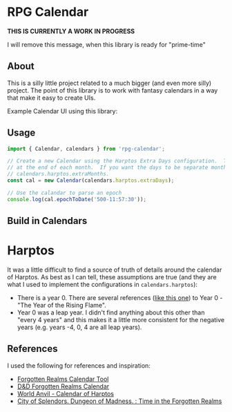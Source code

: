 # RPG Calendar

**THIS IS CURRENTLY A WORK IN PROGRESS**

I will remove this message, when this library is ready for "prime-time"

## About

This is a silly little project related to a much bigger (and even more silly) project.  The point of this library is to work with fantasy calendars in a way that make it easy to create UIs.

Example Calendar UI using this library: []()

## Usage

```typescript
import { Calendar, calendars } from 'rpg-calendar';

// Create a new Calendar using the Harptos Extra Days configuration.  This will add the "special" days as extra days
// at the end of each month.  If you want the days to be separate months, then you can use
// calendars.harptos.extraMonths.
const cal = new Calendar(calendars.harptos.extraDays);

// Use the calandar to parse an epoch
console.log(cal.epochToDate('500-11:57:30'));
```

## Build in Calendars

# Harptos

It was a little difficult to find a source of truth of details around the calendar of Harptos.  As best as I can tell, these assumptions are true (and they are what I used to implement the configurations in `calendars.harptos`):

* There is a year 0.  There are several references ([like this one](https://www.sageadvice.eu/forgotten-realms-is-there-a-year-0-dr-or-is-1-dr-immediately-followed-by-1-dr-if-there-is-a-year-0-what-happens-in-it/)) to Year 0 - "The Year of the Rising Flame".
* Year 0 was a leap year.  I didn't find anything about this other than "every 4 years" and this makes it a little more consistent for the negative years (e.g. years -4, 0, 4 are all leap years).

## References

I used the following for references and inspiration:

- [Forgotten Realms Calendar Tool](https://thesilverdaggers.com/wp-content/uploads/fc/#)
- [D&D Forgotten Realms Calendar](http://dnd.steinhour.net/Forgotten_Realms_campaign/Forgotten_Realms/DnD_FR_calendar.html#The%20Roll%20of%20Years)
- [World Anvil - Calendar of Harptos](https://www.worldanvil.com/w/forgotten-realms-28d26d5th29-lethann/a/calendar-of-harptos-article)
- [City of Splendors. Dungeon of Madness. : Time in the Forgotten Realms](https://cityofsplendorsdungeonofmadness.obsidianportal.com/wikis/time-in-the-forgotten-realms)
